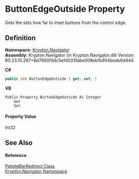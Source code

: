 # ButtonEdgeOutside Property


Gets the sets how far to inset buttons from the control edge.



## Definition
**Namespace:** <a href="a21ac074-d119-3dc6-bd1c-d3a12c0128bc.md">Krypton.Navigator</a>  
**Assembly:** Krypton.Navigator (in Krypton.Navigator.dll) Version: 80.23.10.287+8d7660f9dc5efd033fabe008ebfb904beab6d444

**C#**
``` C#
public int ButtonEdgeOutside { get; set; }
```
**VB**
``` VB
Public Property ButtonEdgeOutside As Integer
	Get
	Set
```



#### Property Value
Int32

## See Also


#### Reference
<a href="c76dbd00-3ab5-cc08-3d82-e09ef81e3238.md">PaletteBarRedirect Class</a>  
<a href="a21ac074-d119-3dc6-bd1c-d3a12c0128bc.md">Krypton.Navigator Namespace</a>  
